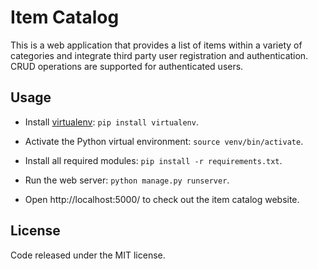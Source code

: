 # Item Catalog

This is a web application that provides a list of items within a variety of categories and integrate third party user registration and authentication. CRUD operations are supported for authenticated users.

## Usage

- Install [virtualenv](https://virtualenv.pypa.io/en/latest/): `pip install virtualenv`.

- Activate the Python virtual environment: `source venv/bin/activate`.

- Install all required modules: `pip install -r requirements.txt`.

- Run the web server: `python manage.py runserver`.

- Open http://localhost:5000/ to check out the item catalog website.


## License

Code released under the MIT license.
